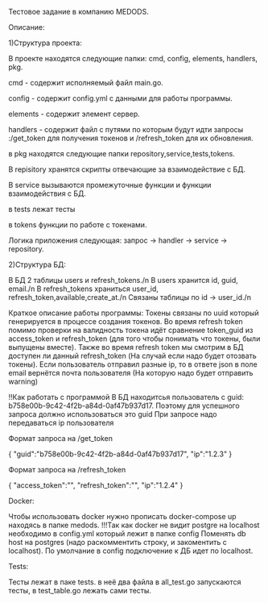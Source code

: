 Тестовое задание в компанию MEDODS.

Описание:

1)Структура проекта:

В проекте находятся следующие папки: cmd, config, elements, handlers, pkg.

cmd - содержит исполняемый файл main.go.

config - содержит config.yml с данными для работы программы.

elements - содержит элемент сервер.

handlers - содержит файл с путями по которым будут идти запросы :/get_token для получения токенов и /refresh_token для их обновления.

в pkg находятся следующие папки repository,service,tests,tokens.

В repisitory хранятся скрипты отвечающие за взаимодействие с БД.

В service вызываются промежуточные функции и функции взаимодействия с БД.

в tests лежат тесты

в tokens функции по работе с токенами.

Логика приложения следующая: запрос -> handler -> service -> repository.

2)Структура БД:

В БД 2 таблицы users и refresh_tokens./n
В users хранится id, guid, email./n
В refresh_tokens храниться user_id, refresh_token,available,create_at./n
Связаны таблицы по id -> user_id./n

Краткое описание работы программы:
Токены связаны по uuid который генерируется в процессе создания токенов.
Во время refresh token помимо проверки на валидность токена идёт сравнение token_guid из access_token и refresh_token (для того чтобы понимать что токены, были выпущены вместе).
Также во время refresh token мы смотрим в БД доступен ли данный refresh_token (На случай если надо будет отозвать токены).
Если пользователь отправил разные ip, то в ответе json в поле email вернётся почта пользователя (На которую надо будет отправить warning)

!!Как работать с программой
В БД находитсья пользователь с guid: b758e00b-9c42-4f2b-a84d-0af47b937d17. Поэтому для успешного запроса должно использоваться это guid
При запросе надо передаваться ip пользователя

Формат запроса на /get_token

{
    "guid":"b758e00b-9c42-4f2b-a84d-0af47b937d17",
    "ip":"1.2.3"
}

Формат запроса на /refresh_token

{
    "access_token":"",
    "refresh_token":"",
    "ip":"1.2.4"
}

Docker:

Чтобы использовать docker нужно прописать docker-compose up находясь в папке medods. !!!Так как docker не видит postgre на localhost необходимо в config.yml который лежит в папке config
Поменять db host на postgres (надо раскомментить строку, и закоментить с localhost). По умолчание в config подключение к ДБ идет по localhost.

Tests:

Тесты лежат в паке tests. в неё два файла в all_test.go запускаются тесты, в test_table.go лежать сами тесты.
